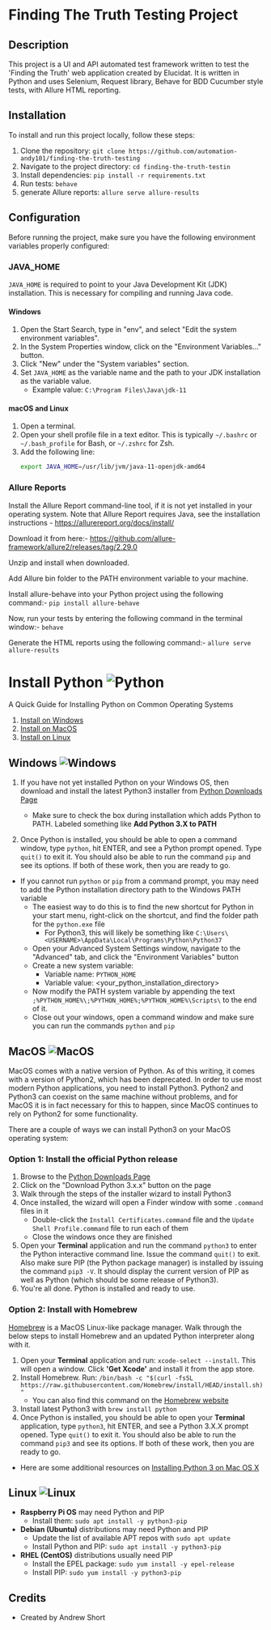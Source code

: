 # Finding The Truth Testing Project

## Description

This project is a UI and API automated test framework written to test the 'Finding the Truth' web application created by Elucidat. It is written in Python and uses Selenium, Request library, Behave for BDD Cucumber style tests, with Allure HTML reporting.

## Installation

To install and run this project locally, follow these steps:

1. Clone the repository: `git clone https://github.com/automation-andy101/finding-the-truth-testing`
2. Navigate to the project directory: `cd finding-the-truth-testin`
3. Install dependencies: `pip install -r requirements.txt`
4. Run tests: `behave`
5. generate Allure reports: `allure serve allure-results`

## Configuration

Before running the project, make sure you have the following environment variables properly configured:

### JAVA_HOME

`JAVA_HOME` is required to point to your Java Development Kit (JDK) installation. This is necessary for compiling and running Java code.

#### Windows

1. Open the Start Search, type in "env", and select "Edit the system environment variables".
2. In the System Properties window, click on the "Environment Variables..." button.
3. Click "New" under the "System variables" section.
4. Set `JAVA_HOME` as the variable name and the path to your JDK installation as the variable value.
   - Example value: `C:\Program Files\Java\jdk-11`

#### macOS and Linux

1. Open a terminal.
2. Open your shell profile file in a text editor. This is typically `~/.bashrc` or `~/.bash_profile` for Bash, or `~/.zshrc` for Zsh.
3. Add the following line:
   ```sh
   export JAVA_HOME=/usr/lib/jvm/java-11-openjdk-amd64


### Allure Reports

Install the Allure Report command-line tool, if it is not yet installed in your operating system. Note that Allure Report requires Java, see the installation instructions - https://allurereport.org/docs/install/

Download it from here:-
https://github.com/allure-framework/allure2/releases/tag/2.29.0

Unzip and install when downloaded.

Add Allure bin folder to the PATH environment variable to your machine.

Install allure-behave into your Python project using the following command:-
`pip install allure-behave`

Now, run your tests by entering the following command in the terminal window:-
`behave`

Generate the HTML reports using the following command:-
`allure serve allure-results`


# **Install Python** ![Python](img/python_65.png)

A Quick Guide for Installing Python on Common Operating Systems

1. [Install on Windows](#windows-)
2. [Install on MacOS](#macos-)
3. [Install on Linux](#linux-)


## **Windows** ![Windows](img/windows_65.png)
1. If you have not yet installed Python on your Windows OS, then download and install the latest Python3 installer from [Python Downloads Page](https://www.python.org/downloads/)
   - Make sure to check the box during installation which adds Python to PATH. Labeled something like **Add Python 3.X to PATH**

2. Once Python is installed, you should be able to open a command window, type `python`, hit ENTER, and see a Python prompt opened. Type `quit()` to exit it. You should also be able to run the command `pip` and see its options. If both of these work, then you are ready to go.
  - If you cannot run `python` or `pip` from a command prompt, you may need to add the Python installation directory path to the Windows PATH variable
    - The easiest way to do this is to find the new shortcut for Python in your start menu, right-click on the shortcut, and find the folder path for the `python.exe` file
      - For Python3, this will likely be something like `C:\Users\<USERNAME>\AppData\Local\Programs\Python\Python37`
    - Open your Advanced System Settings window, navigate to the "Advanced" tab, and click the "Environment Variables" button
    - Create a new system variable:
      - Variable name: `PYTHON_HOME`
      - Variable value: <your_python_installation_directory>
    - Now modify the PATH system variable by appending the text `;%PYTHON_HOME%\;%PYTHON_HOME%;%PYTHON_HOME%\Scripts\` to the end of it.
    - Close out your windows, open a command window and make sure you can run the commands `python` and `pip`

## **MacOS** ![MacOS](img/apple_65.png)
MacOS comes with a native version of Python. As of this writing, it comes with a version of Python2, which has been deprecated. In order to use most modern Python applications, you need to install Python3. Python2 and Python3 can coexist on the same machine without problems, and for MacOS it is in fact necessary for this to happen, since MacOS continues to rely on Python2 for some functionality.

There are a couple of ways we can install Python3 on your MacOS operating system:

### Option 1: Install the official Python release
1. Browse to the [Python Downloads Page](https://www.python.org/downloads/)
2. Click on the "Download Python 3.x.x" button on the page
3. Walk through the steps of the installer wizard to install Python3
4. Once installed, the wizard will open a Finder window with some `.command` files in it
    - Double-click the `Install Certificates.command` file and the `Update Shell Profile.command` file to run each of them
    - Close the windows once they are finished
6. Open your **Terminal** application and run the command `python3` to enter the Python interactive command line. Issue the command `quit()` to exit. Also make sure PIP (the Python package manager) is installed by issuing the command `pip3 -V`. It should display the current version of PIP as well as Python (which should be some release of Python3).
7. You're all done. Python is installed and ready to use.

### Option 2: Install with Homebrew
[Homebrew](https://brew.sh/) is a MacOS Linux-like package manager. Walk through the below steps to install Homebrew and an updated Python interpreter along with it.

1. Open your **Terminal** application and run: `xcode-select --install`. This will open a window. Click **'Get Xcode'** and install it from the app store.
2. Install Homebrew. Run: `/bin/bash -c "$(curl -fsSL https://raw.githubusercontent.com/Homebrew/install/HEAD/install.sh)"`
   - You can also find this command on the [Homebrew website](https://brew.sh/)
3. Install latest Python3 with `brew install python`
4. Once Python is installed, you should be able to open your **Terminal** application, type `python3`, hit ENTER, and see a Python 3.X.X prompt opened. Type `quit()` to exit it. You should also be able to run the command `pip3` and see its options. If both of these work, then you are ready to go.
  - Here are some additional resources on [Installing Python 3 on Mac OS X](https://docs.python-guide.org/starting/install3/osx/)

## **Linux** ![Linux](img/linux_65.png)
- **Raspberry Pi OS** may need Python and PIP
  - Install them: `sudo apt install -y python3-pip`
- **Debian (Ubuntu)** distributions may need Python and PIP
  - Update the list of available APT repos with `sudo apt update`
  - Install Python and PIP: `sudo apt install -y python3-pip`
- **RHEL (CentOS)** distributions usually need PIP
  - Install the EPEL package: `sudo yum install -y epel-release`
  - Install PIP: `sudo yum install -y python3-pip`

## Credits

- Created by Andrew Short
